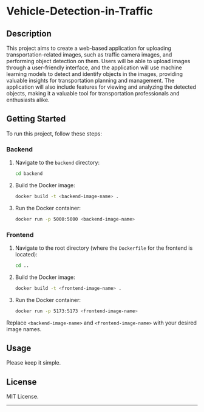# Vehicle-Detection-in-Traffic


## Description

This project aims to create a web-based application for uploading transportation-related images, such as traffic camera images, and performing object detection on them. Users will be able to upload images through a user-friendly interface, and the application will use machine learning models to detect and identify objects in the images, providing valuable insights for transportation planning and management. The application will also include features for viewing and analyzing the detected objects, making it a valuable tool for transportation professionals and enthusiasts alike.

## Getting Started

To run this project, follow these steps:

### Backend

1. Navigate to the `backend` directory:
   ```sh
   cd backend
   ```

2. Build the Docker image:
   ```sh
   docker build -t <backend-image-name> .
   ```

3. Run the Docker container:
   ```sh
   docker run -p 5000:5000 <backend-image-name>
   ```

### Frontend

1. Navigate to the root directory (where the `Dockerfile` for the frontend is located):
   ```sh
   cd ..
   ```

2. Build the Docker image:
   ```sh
   docker build -t <frontend-image-name> .
   ```

3. Run the Docker container:
   ```sh
   docker run -p 5173:5173 <frontend-image-name>
   ```

Replace `<backend-image-name>` and `<frontend-image-name>` with your desired image names.

## Usage

Please keep it simple.

## License

MIT License.

---
